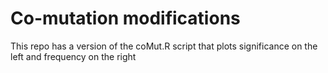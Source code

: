 # Co-mutation modifications
This repo has a version of the coMut.R script that plots
significance on the left and frequency on the right